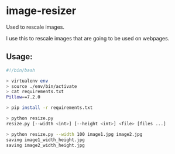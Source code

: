 # image-resizer

Used to rescale images.

I use this to rescale images that are going to be used on webpages.

## Usage:
```bash
#!/bin/bash

> virtualenv env
> source ./env/bin/activate
> cat requirements.txt
Pillow==7.2.0

> pip install -r requirements.txt

> python resize.py
resize.py [--width <int>] [--height <int>] <file> [files ...]

> python resize.py --width 100 image1.jpg image2.jpg
saving image1_width_height.jpg
saving image2_width_height.jpg
```

